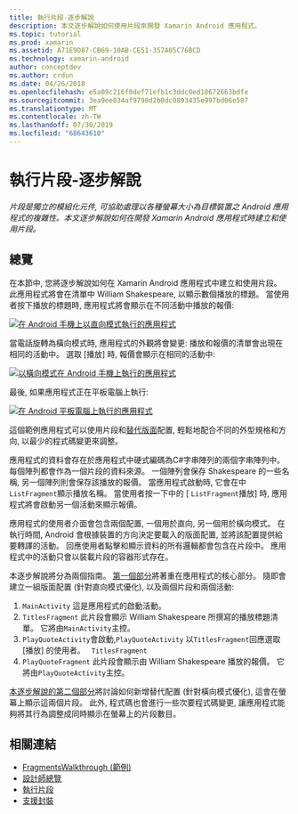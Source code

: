 ```yaml
---
title: 執行片段-逐步解說
description: 本文逐步解說如何使用片段來開發 Xamarin Android 應用程式。
ms.topic: tutorial
ms.prod: xamarin
ms.assetid: A71E9D87-CB69-10AB-CE51-357A05C76BCD
ms.technology: xamarin-android
author: conceptdev
ms.author: crdun
ms.date: 04/26/2018
ms.openlocfilehash: e5a09c216f0def71efb1c3ddc0ed18672663bdfe
ms.sourcegitcommit: 3ea9ee034af9790d2b0dc0893435e997bd06e587
ms.translationtype: MT
ms.contentlocale: zh-TW
ms.lasthandoff: 07/30/2019
ms.locfileid: "68643610"
---
```

# <a name="implementing-fragments---walkthrough"></a>執行片段-逐步解說

_片段是獨立的模組化元件, 可協助處理以各種螢幕大小為目標裝置之 Android 應用程式的複雜性。本文逐步解說如何在開發 Xamarin Android 應用程式時建立和使用片段。_

## <a name="overview"></a>總覽

在本節中, 您將逐步解說如何在 Xamarin Android 應用程式中建立和使用片段。 此應用程式將會在清單中 William Shakespeare, 以顯示數個播放的標題。 當使用者按下播放的標題時, 應用程式將會顯示在不同活動中播放的報價:

[![在 Android 手機上以直向模式執行的應用程式](./images/intro-screenshot-phone-sml.png)](./images/intro-screenshot-phone.png#lightbox)

當電話旋轉為橫向模式時, 應用程式的外觀將會變更: 播放和報價的清單會出現在相同的活動中。 選取 [播放] 時, 報價會顯示在相同的活動中:

[![以橫向模式在 Android 手機上執行的應用程式](./images/intro-screenshot-phone-land-sml.png)](./images/intro-screenshot-phone-land.png#lightbox)

最後, 如果應用程式正在平板電腦上執行:

[![在 Android 平板電腦上執行的應用程式](./images/intro-screenshot-tablet-sml.png)](./images/intro-screenshot-tablet.png#lightbox)

這個範例應用程式可以使用片段和[替代版面](/xamarin/android/app-fundamentals/resources-in-android/alternate-resources)配置, 輕鬆地配合不同的外型規格和方向, 以最少的程式碼變更來調整。

應用程式的資料會存在於應用程式中硬式編碼為C#字串陣列的兩個字串陣列中。 每個陣列都會作為一個片段的資料來源。  一個陣列會保存 Shakespeare 的一些名稱, 另一個陣列則會保存該播放的報價。 當應用程式啟動時, 它會在中`ListFragment`顯示播放名稱。 當使用者按一下中的 [ `ListFragment`播放] 時, 應用程式將會啟動另一個活動來顯示報價。

應用程式的使用者介面會包含兩個配置, 一個用於直向, 另一個用於橫向模式。 在執行時間, Android 會根據裝置的方向決定要載入的版面配置, 並將該配置提供給要轉譯的活動。 回應使用者點擊和顯示資料的所有邏輯都會包含在片段中。 應用程式中的活動只會以裝載片段的容器形式存在。

本逐步解說將分為兩個指南。 [第一個部分](./walkthrough.md)將著重在應用程式的核心部分。 隨即會建立一組版面配置 (針對直向模式優化), 以及兩個片段和兩個活動:

1. `MainActivity`&nbsp;這是應用程式的啟動活動。
1. `TitlesFragment`&nbsp;此片段會顯示 William Shakespeare 所撰寫的播放標題清單。 它將由`MainActivity`主控。
1. `PlayQuoteActivity`會啟動,`PlayQuoteActivity` 以`TitlesFragment`回應選取 [播放] 的使用者。 &nbsp; `TitlesFragment`
1. `PlayQuoteFragment`&nbsp;此片段會顯示由 William Shakespeare 播放的報價。 它將由`PlayQuoteActivity`主控。

[本逐步解說的第二個部分](./walkthrough-landscape.md)將討論如何新增替代配置 (針對橫向模式優化), 這會在螢幕上顯示這兩個片段。 此外, 程式碼也會進行一些次要程式碼變更, 讓應用程式能夠將其行為調整成同時顯示在螢幕上的片段數目。

## <a name="related-links"></a>相關連結

- [FragmentsWalkthrough (範例)](https://docs.microsoft.com/samples/xamarin/monodroid-samples/fragmentswalkthrough)
- [設計師總覽](~/android/user-interface/android-designer/index.md)
- [執行片段](https://developer.android.com/guide/topics/fundamentals/fragments.html)
- [支援封裝](https://developer.android.com/sdk/compatibility-library.html)
